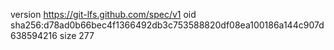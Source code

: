 version https://git-lfs.github.com/spec/v1
oid sha256:d78ad0b66bec4f1366492db3c753588820df08ea100186a144c907d638594216
size 277

